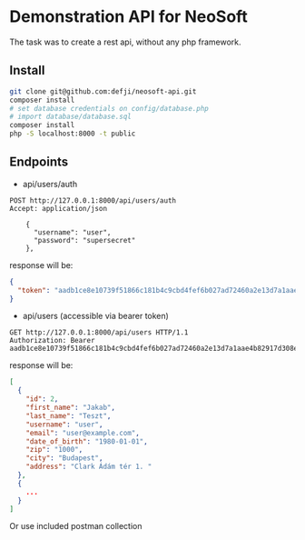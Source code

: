 # Demonstration API for NeoSoft

The task was to create a rest api, without any php framework.

## Install

```bash
git clone git@github.com:defji/neosoft-api.git
composer install
# set database credentials on config/database.php
# import database/database.sql 
composer install
php -S localhost:8000 -t public
```

## Endpoints

- api/users/auth

```http request
POST http://127.0.0.1:8000/api/users/auth
Accept: application/json

    {
      "username": "user",
      "password": "supersecret"
    },
```

response will be:

````json
{
  "token": "aadb1ce8e10739f51866c181b4c9cbd4fef6b027ad72460a2e13d7a1aae4b82917d308e962475d5a9ca08bf21286db6c5157780ee20224dec81866bb7463ae9d"
}
````

- api/users  (accessible via bearer token)

```http request
GET http://127.0.0.1:8000/api/users HTTP/1.1
Authorization: Bearer aadb1ce8e10739f51866c181b4c9cbd4fef6b027ad72460a2e13d7a1aae4b82917d308e962475d5a9ca08bf21286db6c5157780ee20224dec81866bb7463ae9d
```

response will be:

```json
[
  {
    "id": 2,
    "first_name": "Jakab",
    "last_name": "Teszt",
    "username": "user",
    "email": "user@example.com",
    "date_of_birth": "1980-01-01",
    "zip": "1000",
    "city": "Budapest",
    "address": "Clark Ádám tér 1. "
  },
  {
    ...
  }
]
```

Or use included postman collection 







